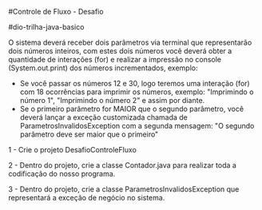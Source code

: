 #Controle de Fluxo - Desafio

#dio-trilha-java-basico

O sistema deverá receber dois parâmetros via terminal que representarão dois números inteiros, com estes dois números você deverá obter a quantidade de interações (for) e realizar a impressão no console (System.out.print) dos números incrementados, exemplo:

- Se você passar os números 12 e 30, logo teremos uma interação (for) com 18 ocorrências para imprimir os números, exemplo: "Imprimindo o número 1", "Imprimindo o número 2" e assim por diante.
- Se o primeiro parâmetro for MAIOR que o segundo parâmetro, você deverá lançar a exceção customizada chamada de ParametrosInvalidosException com a segunda mensagem: "O segundo parâmetro deve ser maior que o primeiro"

1 - Crie o projeto DesafioControleFluxo

2 - Dentro do projeto, crie a classe Contador.java para realizar toda a codificação do nosso programa.

3 - Dentro do projeto, crie a classe ParametrosInvalidosException que representará a exceção de negócio no sistema.
